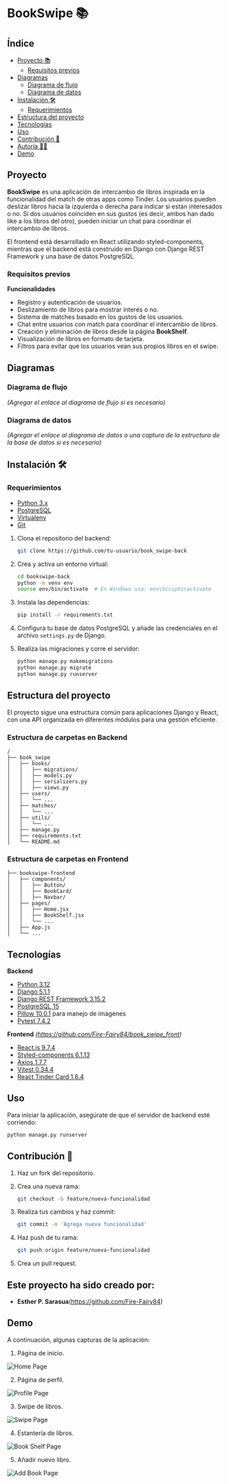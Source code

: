 # BookSwipe :books:

## Índice

- [Proyecto 📚](#proyecto-)
    - [Requisitos previos](#requisitos-previos-)
- [Diagramas](#diagramas-)
    - [Diagrama de flujo](#diagrama-de-flujo-)
    - [Diagrama de datos](#diagrama-de-datos-)
- [Instalación 🛠️](#instalación-)
    - [Requerimientos](#requerimientos-)
- [Estructura del proyecto](#estructura-del-proyecto-)
- [Tecnologías](#tecnologías-)
- [Uso](#uso-)
- [Contribución 🤝](#contribución-)
- [Autoría 👩‍💻](#desarrolladorx-)
- [Demo](#demo-)

## Proyecto 

**BookSwipe** es una aplicación de intercambio de libros inspirada en la funcionalidad del match de otras apps como Tinder. Los usuarios pueden deslizar libros hacia la izquierda o derecha para indicar si están interesados o no. Si dos usuarios coinciden en sus gustos (es decir, ambos han dado like a los libros del otro), pueden iniciar un chat para coordinar el intercambio de libros.

El frontend está desarrollado en React utilizando styled-components, mientras que el backend está construido en Django con Django REST Framework y una base de datos PostgreSQL.

### Requisitos previos

**Funcionalidades**
- Registro y autenticación de usuarios.
- Deslizamiento de libros para mostrar interés o no.
- Sistema de matches basado en los gustos de los usuarios.
- Chat entre usuarios con match para coordinar el intercambio de libros.
- Creación y eliminación de libros desde la página **BookShelf**.
- Visualización de libros en formato de tarjeta.
- Filtros para evitar que los usuarios vean sus propios libros en el swipe.

## Diagramas

### Diagrama de flujo

_(Agregar el enlace al diagrama de flujo si es necesario)_

### Diagrama de datos

_(Agregar el enlace al diagrama de datos o una captura de la estructura de la base de datos si es necesario)_

## Instalación 🛠️

### Requerimientos

- [Python 3.x](https://www.python.org/downloads/)
- [PostgreSQL](https://www.postgresql.org/download/)
- [Virtualenv](https://virtualenv.pypa.io/en/latest/)
- [Git](https://git-scm.com/)

1. Clona el repositorio del backend:

    ```bash
    git clone https://github.com/tu-usuario/book_swipe-back
    ```

2. Crea y activa un entorno virtual:

    ```bash
    cd bookswipe-back
    python -m venv env
    source env/bin/activate  # En Windows usa: env\Scripts\activate
    ```

3. Instala las dependencias:

    ```bash
    pip install -r requirements.txt
    ```

4. Configura tu base de datos PostgreSQL y añade las credenciales en el archivo `settings.py` de Django.

5. Realiza las migraciones y corre el servidor:

    ```bash
    python manage.py makemigrations
    python manage.py migrate
    python manage.py runserver
    ```

## Estructura del proyecto

El proyecto sigue una estructura común para aplicaciones Django y React, con una API organizada en diferentes módulos para una gestión eficiente.

### Estructura de carpetas en Backend

```plaintext
/
├── book_swipe
│   ├── books/
│   │   ├── migrations/
│   │   ├── models.py
│   │   ├── serializers.py
│   │   ├── views.py
│   ├── users/
│   │   └── ...
│   ├── matches/
│   │   └── ...
│   ├── utils/
│   │   └── ...
│   ├── manage.py
│   ├── requirements.txt
│   └── README.md
```
### Estructura de carpetas en Frontend

```plaintext
├── bookswipe-frontend
│   ├── components/
│   │   ├── Button/
│   │   ├── BookCard/
│   │   ├── Navbar/
│   ├── pages/
│   │   ├── Home.jsx
│   │   ├── BookShelf.jsx
│   │   └── ...
│   ├── App.js
│   └── ...
```
## Tecnologías

**Backend**
- [Python 3.12](https://www.python.org/)
- [Django 5.1.1](https://www.djangoproject.com/)
- [Django REST Framework 3.15.2](https://www.django-rest-framework.org/)
- [PostgreSQL 15](https://www.postgresql.org/)
- [Pillow 10.0.1](https://python-pillow.org/) para manejo de imágenes
- [Pytest 7.4.2](https://docs.pytest.org/en/stable/)

**Frontend** *(https://github.com/Fire-Fairy84/book_swipe_front)*
- [React.js 9.7.4](https://reactjs.org/)
- [Styled-components 6.1.13](https://styled-components.com/)
- [Axios 1.7.7](https://axios-http.com/es/docs/intro)
- [Vitest 0.34.4](https://vitest.dev/)
- [React Tinder Card 1.6.4](https://www.npmjs.com/package/react-tinder-card)

## Uso

Para iniciar la aplicación, asegúrate de que el servidor de backend esté corriendo:

```bash
python manage.py runserver
```
## Contribución 🤝

1. Haz un fork del repositorio.
2. Crea una nueva rama: 

   ```bash
   git checkout -b feature/nueva-funcionalidad
   ```
3. Realiza tus cambios y haz commit:
    ```bash
   git commit -m 'Agrega nueva funcionalidad'
   ```
4. Haz push de tu rama:  
    ```bash
   git push origin feature/nueva-funcionalidad
    ```
5. Crea un pull request.


## Este proyecto ha sido creado por:

- **Esther P. Sarasua**(https://github.com/Fire-Fairy84)


## Demo

A continuación, algunas capturas de la aplicación:

1. Página de inicio. 

![Home Page](images/home.png)

2. Página de perfil.  

![Profile Page](images/profile.png)

3. Swipe de libros.  

![Swipe Page](images/swipe_page.png)

4. Estantería de libros.  

![Book Shelf Page](images/book_shelf.png)

5. Añadir nuevo libro.  

![Add Book Page](images/add_book.png)
